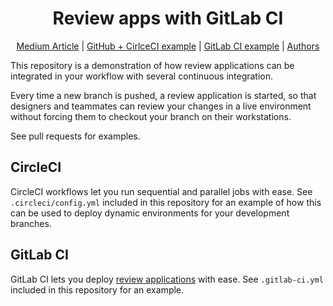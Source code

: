 <h1 align="center">Review apps with GitLab CI</h1>
<p align="center">
  <a href="https://medium.com/chialab-open-source/review-apps-with-aws-cloudfront-for-html-js-projects-3bf0b7631bab">Medium Article</a> |
  <a href="https://github.com/fquffio/review-apps-example">GitHub + CirlceCI example</a> |
  <a href="https://gitlab.com/fquffio/review-apps-example">GitLab CI example</a> |
  <a href="https://www.chialab.io/">Authors</a>
</p>

This repository is a demonstration of how review applications can be integrated
in your workflow with several continuous integration.

Every time a new branch is pushed, a review application is started, so that designers
and teammates can review your changes in a live environment without forcing them
to checkout your branch on their workstations.

See pull requests for examples.

## CircleCI

CircleCI workflows let you run sequential and parallel jobs with ease.
See `.circleci/config.yml` included in this repository for an example of how
this can be used to deploy dynamic environments for your development branches.

## GitLab CI

GitLab CI lets you deploy [review applications](https://docs.gitlab.com/ee/ci/review_apps/index.html)
with ease. See `.gitlab-ci.yml` included in this repository for an example.
